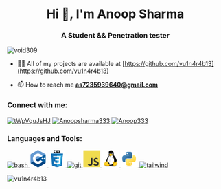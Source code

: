 
<h1 align="center">Hi 👋, I'm Anoop Sharma</h1>
<h3 align="center">A Student && Penetration tester</h3>

<p align="left"> <img src="https://komarev.com/ghpvc/?username=void309&label=Profile%20views&color=0e75b6&style=flat" alt="void309" /> </p>

- 👨‍💻 All of my projects are available at [https://github.com/vu1n4r4b13](https://github.com/vu1n4r4b13)

- 📫 How to reach me **as7235939640@gmail.com**


<h3 align="left">Connect with me:</h3>
<p align="left">
<a href="https://discord.gg/tWpVquJsHJ" target="blank"><img align="center" src="https://raw.githubusercontent.com/rahuldkjain/github-profile-readme-generator/master/src/images/icons/Social/discord.svg" alt="tWpVquJsHJ" height="30" width="40" /></a>
<a href="https://tryhackme.com/p/Anoopsharma333" target="blank"><img align="center" src="https://razvioverflow.github.io/images/tryhackme/logo_0.png" alt="Anoopsharma333" height="30" width="40" /></a>
<a href="https://app.hackthebox.com/profile/300715" target="blank"><img align="center" src="https://cdn.tech.eu/uploads/2019/04/Hack-The-Box-logo.png" alt="Anoop333" height="30" width="40" /></a>
</p>

<h3 align="left">Languages and Tools:</h3>
<p align="left"> <a href="https://www.gnu.org/software/bash/" target="_blank" rel="noreferrer"> <img src="https://www.vectorlogo.zone/logos/gnu_bash/gnu_bash-icon.svg" alt="bash" width="40" height="40"/> </a> <a href="https://www.w3schools.com/cpp/" target="_blank" rel="noreferrer"> <img src="https://raw.githubusercontent.com/devicons/devicon/master/icons/cplusplus/cplusplus-original.svg" alt="cplusplus" width="40" height="40"/> </a>  </a> <a href="https://www.w3schools.com/css/" target="_blank" rel="noreferrer"> <img src="https://raw.githubusercontent.com/devicons/devicon/master/icons/css3/css3-original-wordmark.svg" alt="css3" width="40" height="40"/> </a> <a href="https://git-scm.com/" target="_blank" rel="noreferrer"> <img src="https://www.vectorlogo.zone/logos/git-scm/git-scm-icon.svg" alt="git" width="40" height="40"/> </a> <a href="https://developer.mozilla.org/en-US/docs/Web/JavaScript" target="_blank" rel="noreferrer"> <img src="https://raw.githubusercontent.com/devicons/devicon/master/icons/javascript/javascript-original.svg" alt="javascript" width="40" height="40"/> </a> <a href="https://www.linux.org/" target="_blank" rel="noreferrer"> <img src="https://raw.githubusercontent.com/devicons/devicon/master/icons/linux/linux-original.svg" alt="linux" width="40" height="40"/> </a> <a href="https://www.python.org" target="_blank" rel="noreferrer"> <img src="https://raw.githubusercontent.com/devicons/devicon/master/icons/python/python-original.svg" alt="python" width="40" height="40"/> </a> <a href="https://tailwindcss.com/" target="_blank" rel="noreferrer"> <img src="https://www.vectorlogo.zone/logos/tailwindcss/tailwindcss-icon.svg" alt="tailwind" width="40" height="40"/> </a> </p>

<p><img align="center" src="https://github-readme-stats.vercel.app/api/top-langs?username=vu1n4r4b13&show_icons=true&locale=en&layout=compact" alt="vu1n4r4b13" /></p>


